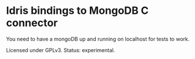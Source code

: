 Idris bindings to MongoDB C connector
=====================================

You need to have a mongoDB up and running on localhost for tests to work.

Licensed under GPLv3. Status: experimental.